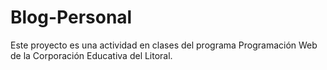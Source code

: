 # Blog-Personal
Este proyecto es una actividad en clases del programa Programación Web de la Corporación Educativa del Litoral.
